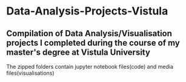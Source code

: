 # Data-Analysis-Projects-Vistula
## Compilation of Data Analysis/Visualisation projects I completed during the course of my master's degree at Vistula University 

The zipped folders contain jupyter notebook files(code) and media files(visualisations)
